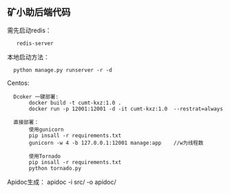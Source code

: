 <h2> 矿小助后端代码</h2>

需先启动redis：

       redis-server

本地启动方法：

      python manage.py runserver -r -d
      
      
Centos:

      Dcoker 一键部署:
           docker build -t cumt-kxz:1.0 .
           docker run -p 12001:12001 -d -it cumt-kxz:1.0  --restrat=always
      
      直接部署：
           使用gunicorn
           pip insall -r requirements.txt
           gunicorn -w 4 -b 127.0.0.1:12001 manage:app    //w为线程数
           
           使用Tornado
           pip insall -r requirements.txt
           python tornado.py
           
           
Apidoc生成：
       apidoc -i src/ -o apidoc/
       
       
       

